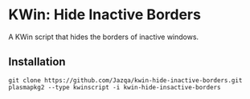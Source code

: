 # KWin: Hide Inactive Borders
A KWin script that hides the borders of inactive windows.

## Installation
    git clone https://github.com/Jazqa/kwin-hide-inactive-borders.git
    plasmapkg2 --type kwinscript -i kwin-hide-insactive-borders
